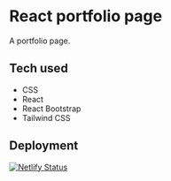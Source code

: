 # React portfolio page

A portfolio page.

## Tech used

- CSS
- React
- React Bootstrap
- Tailwind CSS

## Deployment

[![Netlify Status](https://api.netlify.com/api/v1/badges/68ecee4a-eb13-4111-acf9-ff9db799b1f0/deploy-status)](https://app.netlify.com/sites/victoriavavulina/deploys)
